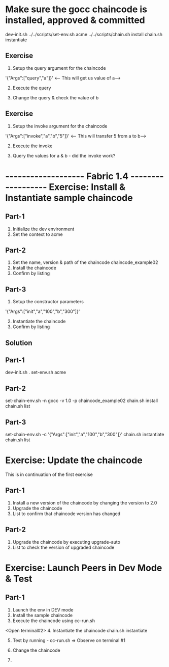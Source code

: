 
# Make sure the gocc chaincode is installed, approved & committed
dev-init.sh
../../scripts/set-env.sh  acme
../../scripts/chain.sh install
chain.sh instantiate

Exercise
--------
1. Setup the query argument for the chaincode

'{"Args":["query","a"]}'  <-- This will get us value of a-->

2. Execute the query

3. Change the query & check the value of b

Exercise
------
1. Setup the invoke argument for the chaincode

'{"Args":["invoke","a","b","5"]}'      <-- This will transfer 5 from a to b-->

2. Execute the invoke

3. Query the values for a & b - did the invoke work?






------------------- Fabric 1.4 ------------------
Exercise: Install & Instantiate sample chaincode
=========
Part-1
------
1. Initialize the dev environment
2. Set the context to acme

Part-2
------
1. Set the name, version & path of the chaincode chaincode_example02
2. Install the chaincode
3. Confirm by listing

Part-3
------
1. Setup the constructor parameters

'{"Args":["init","a","100","b","300"]}'

2. Instantiate the chaincode
3. Confirm by listing



Solution
--------
Part-1
------
dev-init.sh
.  set-env.sh   acme

Part-2
------
set-chain-env.sh   -n  gocc  -v  1.0   -p  chaincode_example02
chain.sh install
chain.sh list

Part-3
------
set-chain-env.sh   -c   '{"Args":["init","a","100","b","300"]}'
chain.sh instantiate
chain.sh list





Exercise: Update the chaincode
=========
This is in continuation of the first exercise

Part-1
------
1. Install a new version of the chaincode by changing the version to 2.0
2. Upgrade the chaincode
3. List to confirm that chaincode version has changed

Part-2
------
1. Upgrade the chaincode by executing upgrade-auto 
2. List to check the version of upgraded chaincode


Exercise: Launch Peers in Dev Mode & Test
=========

Part-1
------
1. Launch the env in DEV mode
2. Install the sample chaincode
3. Execute the chaincode using 
cc-run.sh

<Open terminal#2>
4. Instantiate the chaincode 
chain.sh instantiate

5. Test by running - 
cc-run.sh 
=> Observe on terminal #1

6. Change the chaincode
7. 